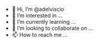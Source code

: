 - 👋 Hi, I’m @adelviscio
- 👀 I’m interested in ...
- 🌱 I’m currently learning ...
- 💞️ I’m looking to collaborate on ...
- 📫 How to reach me ...

<!---
adelviscio/adelviscio is a ✨ special ✨ repository because its `README.md` (this file) appears on your GitHub profile.
You can click the Preview link to take a look at your changes.
--->
